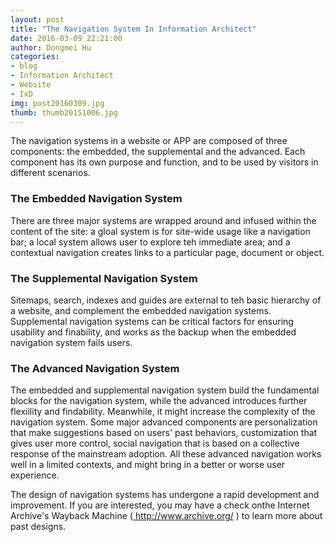 ```yaml
---
layout: post
title: "The Navigation System In Information Architect"
date: 2016-03-09 22:21:00
author: Dongmei Hu
categories: 
- blog
- Information Architect
- Website
- IxD
img: post20160309.jpg
thumb: thumb20151006.jpg
---
```


The navigation systems in a website or APP are composed of three components: the embedded, the supplemental and the advanced. Each component has its own purpose and function, and to be used by visitors in different scenarios. <!--more-->

<h3>The Embedded Navigation System</h3>
There are three major systems are wrapped around and infused within the content of the site: a gloal system is for site-wide usage like a navigation bar; a local system allows user to explore teh immediate area; and a contextual navigation creates links to a particular page, document or object.

<h3>The Supplemental Navigation System</h3>
Sitemaps, search, indexes and guides are external to teh basic hierarchy of a website, and complement the embedded navigation systems. Supplemental navigation systems can be critical factors for ensuring usability and finability, and works as the backup  when the embedded navigation system fails users.

<h3>The Advanced Navigation System</h3>
The embedded and supplemental navigation system build the fundamental blocks for the navigation system, while the advanced introduces further flexiility and findability. Meanwhile, it might increase the complexity of the navigation system. Some major advanced components are personalization that make suggestions based on users' past behaviors, customization that gives user more control, social navigation that is based on a collective response of the mainstream adoption. All these advanced navigation works well in a limited contexts, and might bring in a better or worse user experience. 

The design of navigation systems has undergone a rapid development and improvement. If you are interested, you may have a check onthe Internet Archive's Wayback Machine (<a href="http://www.archive.org/"> http://www.archive.org/ </a>) to learn more about past designs.